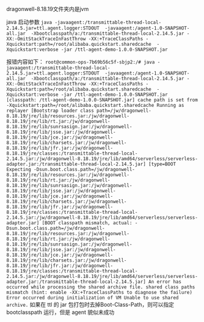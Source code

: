 dragonwell-8.18.19文件夹内是jvm

java 启动参数
`
java -javaagent:/transmittable-thread-local-2.14.5.jar=ttl.agent.logger:STDOUT  -javaagent:/agent-1.0-SNAPSHOT-all.jar  -Xbootclasspath/a:/transmittable-thread-local-2.14.5.jar -XX:-OmitStackTraceInFastThrow -XX:+TraceClassPaths -Xquickstart:path=/root/alibaba.quickstart.sharedcache  -Xquickstart:verbose -jar /ttl-agent-demo-1.0.0-SNAPSHOT.jar
`

报错内容如下：
`
root@common-ops-7b69b56c5f-sbjp2:/# java -javaagent:/transmittable-thread-local-2.14.5.jar=ttl.agent.logger:STDOUT  -javaagent:/agent-1.0-SNAPSHOT-all.jar  -Xbootclasspath/a:/transmittable-thread-local-2.14.5.jar -XX:-OmitStackTraceInFastThrow -XX:+TraceClassPaths -Xquickstart:path=/root/alibaba.quickstart.sharedcache  -Xquickstart:verbose -jar /ttl-agent-demo-1.0.0-SNAPSHOT.jar [classpath: /ttl-agent-demo-1.0.0-SNAPSHOT.jar] cache path is set from -Xquickstart:path=/root/alibaba.quickstart.sharedcache Running as replayer [Bootstrap loader class path=/jw/dragonwell-8.18.19/jre/lib/resources.jar:/jw/dragonwell-8.18.19/jre/lib/rt.jar:/jw/dragonwell-8.18.19/jre/lib/sunrsasign.jar:/jw/dragonwell-8.18.19/jre/lib/jsse.jar:/jw/dragonwell-8.18.19/jre/lib/jce.jar:/jw/dragonwell-8.18.19/jre/lib/charsets.jar:/jw/dragonwell-8.18.19/jre/lib/jfr.jar:/jw/dragonwell-8.18.19/jre/classes:/transmittable-thread-local-2.14.5.jar:/jw/dragonwell-8.18.19/jre/lib/amd64/serverless/serverless-adapter.jar:/transmittable-thread-local-2.14.5.jar] [type=BOOT Expecting -Dsun.boot.class.path=/jw/dragonwell-8.18.19/jre/lib/resources.jar:/jw/dragonwell-8.18.19/jre/lib/rt.jar:/jw/dragonwell-8.18.19/jre/lib/sunrsasign.jar:/jw/dragonwell-8.18.19/jre/lib/jsse.jar:/jw/dragonwell-8.18.19/jre/lib/jce.jar:/jw/dragonwell-8.18.19/jre/lib/charsets.jar:/jw/dragonwell-8.18.19/jre/lib/jfr.jar:/jw/dragonwell-8.18.19/jre/classes:/transmittable-thread-local-2.14.5.jar:/jw/dragonwell-8.18.19/jre/lib/amd64/serverless/serverless-adapter.jar] [BOOT classpath mismatch, actual: -Dsun.boot.class.path=/jw/dragonwell-8.18.19/jre/lib/resources.jar:/jw/dragonwell-8.18.19/jre/lib/rt.jar:/jw/dragonwell-8.18.19/jre/lib/sunrsasign.jar:/jw/dragonwell-8.18.19/jre/lib/jsse.jar:/jw/dragonwell-8.18.19/jre/lib/jce.jar:/jw/dragonwell-8.18.19/jre/lib/charsets.jar:/jw/dragonwell-8.18.19/jre/lib/jfr.jar:/jw/dragonwell-8.18.19/jre/classes:/transmittable-thread-local-2.14.5.jar:/jw/dragonwell-8.18.19/jre/lib/amd64/serverless/serverless-adapter.jar:/transmittable-thread-local-2.14.5.jar] An error has occurred while processing the shared archive file. shared class paths mismatch (hint: enable -XX:+TraceClassPaths to diagnose the failure) Error occurred during initialization of VM Unable to use shared archive.
`
如果在 ttl 的 jar 包打包时去掉Boot-Class-Path，则可以指定 bootclasspath 运行，但是 agent 貌似未成功

